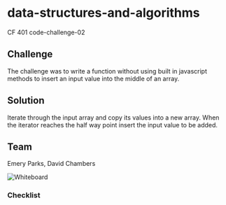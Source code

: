 # data-structures-and-algorithms
CF 401 code-challenge-02

## Challenge
The challenge was to write a function without using built in javascript methods to insert an input value into the middle of an array.

## Solution 
Iterate through the input array and copy its values into a new array. When the iterator reaches the half way point insert the input value to be added. 


## Team
Emery Parks,
David Chambers

![Whiteboard](/assets/array-shift.jpg)

### Checklist

